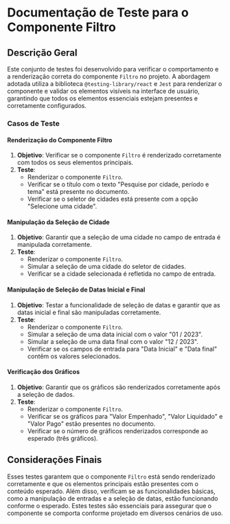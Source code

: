 # Documentação de Teste para o Componente Filtro

## Descrição Geral

Este conjunto de testes foi desenvolvido para verificar o comportamento e a renderização correta do componente `Filtro` no projeto. A abordagem adotada utiliza a biblioteca `@testing-library/react` e `Jest` para renderizar o componente e validar os elementos visíveis na interface de usuário, garantindo que todos os elementos essenciais estejam presentes e corretamente configurados.

### Casos de Teste

#### Renderização do Componente Filtro

1. **Objetivo**: Verificar se o componente `Filtro` é renderizado corretamente com todos os seus elementos principais.
2. **Teste**:
    - Renderizar o componente `Filtro`.
    - Verificar se o título com o texto "Pesquise por cidade, período e tema" está presente no documento.
    - Verificar se o seletor de cidades está presente com a opção "Selecione uma cidade".

#### Manipulação da Seleção de Cidade

1. **Objetivo**: Garantir que a seleção de uma cidade no campo de entrada é manipulada corretamente.
2. **Teste**:
    - Renderizar o componente `Filtro`.
    - Simular a seleção de uma cidade do seletor de cidades.
    - Verificar se a cidade selecionada é refletida no campo de entrada.

#### Manipulação de Seleção de Datas Inicial e Final

1. **Objetivo**: Testar a funcionalidade de seleção de datas e garantir que as datas inicial e final são manipuladas corretamente.
2. **Teste**:
    - Renderizar o componente `Filtro`.
    - Simular a seleção de uma data inicial com o valor "01 / 2023".
    - Simular a seleção de uma data final com o valor "12 / 2023".
    - Verificar se os campos de entrada para "Data Inicial" e "Data final" contêm os valores selecionados.

#### Verificação dos Gráficos

1. **Objetivo**: Garantir que os gráficos são renderizados corretamente após a seleção de dados.
2. **Teste**:
    - Renderizar o componente `Filtro`.
    - Verificar se os gráficos para "Valor Empenhado", "Valor Liquidado" e "Valor Pago" estão presentes no documento.
    - Verificar se o número de gráficos renderizados corresponde ao esperado (três gráficos).

## Considerações Finais

Esses testes garantem que o componente `Filtro` está sendo renderizado corretamente e que os elementos principais estão presentes com o conteúdo esperado. Além disso, verificam se as funcionalidades básicas, como a manipulação de entradas e a seleção de datas, estão funcionando conforme o esperado. Estes testes são essenciais para assegurar que o componente se comporta conforme projetado em diversos cenários de uso.
